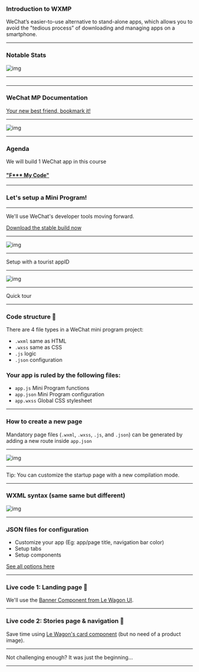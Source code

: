 ### Introduction to WXMP
WeChat’s easier-to-use alternative to stand-alone apps, which allows you to avoid the "tedious process” of downloading and managing apps on a smartphone. 

---

### Notable Stats
![img](https://github.com/lewagon/china-product/blob/master/03-miniprogram/slides/frontend/notable%20stats.png)

---

###

---

### WeChat MP Documentation

[Your new best friend, bookmark it!](https://developers.weixin.qq.com/miniprogram/dev/index.html)

---

![img](https://github.com/lewagon/china-product/raw/master/03-miniprogram/slides/frontend/docs-268f3341797ca0c95f1faea30be512ccb9ff3701d2e2bf2c11e0bdba894f2cf4.png)

---

### Agenda

We will build 1 WeChat app in this course

#### ["F*** My Code"](https://www.fmylife.com/)

---

### Let's setup a Mini Program!

---

We'll use WeChat's developer tools moving forward.

[Download the stable build now](https://developers.weixin.qq.com/miniprogram/dev/devtools/download.html)

---

![img](https://github.com/lewagon/china-product/raw/master/03-miniprogram/slides/frontend/IDE-9f544b5e5eae1d228975827ab15eb33645a9116b83781c77b785ce92ed59e4fc.png)

---

Setup with a tourist appID

---

![img](https://github.com/lewagon/china-product/raw/master/03-miniprogram/slides/frontend/IDE2-be29b12163e268b876fd90935e8d46572e5cbeae523b8c4df53a0958d429d548.png)

---

Quick tour

---

### Code structure 🤔

There are 4 file types in a WeChat mini program project:

- `.wxml` same as HTML
- `.wxss` same as CSS
- `.js` logic
- `.json` configuration

### Your app is ruled by the following files:

- `app.js` Mini Program functions
- `app.json` Mini Program configuration
- `app.wxss` Global CSS stylesheet

---

### How to create a new page

Mandatory page files (`.wxml`, `.wxss`, `.js`, and `.json`) can be generated by adding a new route inside `app.json`

---

![img](https://github.com/lewagon/china-product/raw/master/03-miniprogram/slides/frontend/Newpage-9c46482c1609685fcbdacff878b879cb572c435cd6ec28051ff5099d5f6fc90e.png)

---

Tip: You can customize the startup page with a new compilation mode.

---

### WXML syntax (same same but different)

![img](https://github.com/lewagon/china-product/raw/master/03-miniprogram/slides/frontend/wxml-html-db645e9281417073b999b276c6dd2a49f629abeebbb928f01e7719a9e0445349.png)

---

### JSON files for configuration

- Customize your app (Eg: app/page title, navigation bar color)
- Setup tabs
- Setup components

[See all options here](https://developers.weixin.qq.com/miniprogram/dev/framework/config.html)

---

### Live code 1: Landing page 💪

We'll use the [Banner Component from Le Wagon UI](https://uikit.lewagon.com/documentation#banner).

---

### Live code 2: Stories page & navigation 💪

Save time using [Le Wagon's card component](https://uikit.lewagon.com/documentation#card_product) (but no need of a product image).

---

Not challenging enough? It was just the beginning...

---
